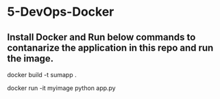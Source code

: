 # 5-DevOps-Docker  
## Install Docker and Run below commands to contanarize the application in this repo and run the image.

docker build -t sumapp .  

docker run -it myimage python app.py
